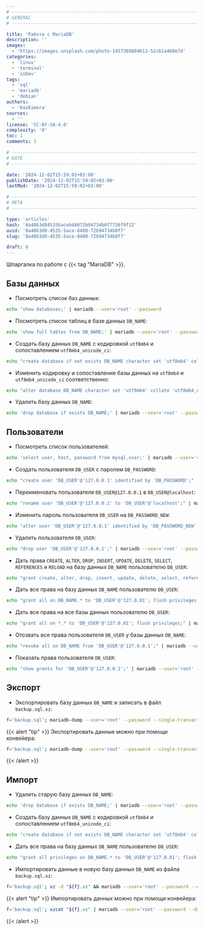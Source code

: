```yaml
---
# -------------------------------------------------------------------------------------------------------------------- #
# GENERAL
# -------------------------------------------------------------------------------------------------------------------- #

title: 'Работа с MariaDB'
description: ''
images:
  - 'https://images.unsplash.com/photo-1457369804613-52c61a468e7d'
categories:
  - 'linux'
  - 'terminal'
  - 'inDev'
tags:
  - 'sql'
  - 'mariadb'
  - 'debian'
authors:
  - 'KaiKimera'
sources:
  - ''
license: 'CC-BY-SA-4.0'
complexity: '0'
toc: 1
comments: 1

# -------------------------------------------------------------------------------------------------------------------- #
# DATE
# -------------------------------------------------------------------------------------------------------------------- #

date: '2024-12-02T15:59:02+03:00'
publishDate: '2024-12-02T15:59:02+03:00'
lastMod: '2024-12-02T15:59:02+03:00'

# -------------------------------------------------------------------------------------------------------------------- #
# META
# -------------------------------------------------------------------------------------------------------------------- #

type: 'articles'
hash: '8a40b3d045356aceb48072b94734b0f7726f9f22'
uuid: '8a40b3d0-4535-5ace-8480-72b94734b0f7'
slug: '8a40b3d0-4535-5ace-8480-72b94734b0f7'

draft: 0
---
```


Шпаргалка по работе с {{< tag "MariaDB" >}}.

<!--more-->

## Базы данных

- Посмотреть список баз данных:

```bash
echo 'show databases;' | mariadb --user='root' --password
```

- Посмотреть список таблиц в базе данных `DB_NAME`:

```bash
echo 'show full tables from DB_NAME;' | mariadb --user='root' --password
```

- Создать базу данных `DB_NAME` с кодировкой `utf8mb4` и сопоставлением `utf8mb4_unicode_ci`:

```bash
echo "create database if not exists DB_NAME character set 'utf8mb4' collate 'utf8mb4_unicode_ci';" | mariadb --user='root' --password
```

- Изменить кодировку и сопоставление базы данных на `utf8mb4` и `utf8mb4_unicode_ci` соответственно:

```bash
echo "alter database DB_NAME character set 'utf8mb4' collate 'utf8mb4_unicode_ci';" | mariadb --user='root' --password
```

- Удалить базу данных `DB_NAME`:

```bash
echo 'drop database if exists DB_NAME;' | mariadb --user='root' --password
```

## Пользователи

- Посмотреть список пользователей:

```bash
echo 'select user, host, password from mysql.user;' | mariadb --user='root' --password
```

- Создать пользователя `DB_USER` с паролем `DB_PASSWORD`:

```bash
echo "create user 'DB_USER'@'127.0.0.1' identified by 'DB_PASSWORD';" | mariadb --user='root' --password
```

- Переименовать пользователя `DB_USER@127.0.0.1` в `DB_USER@localhost`:

```bash
echo "rename user 'DB_USER'@'127.0.0.1' to 'DB_USER'@'localhost';" | mariadb --user='root' --password
```

- Изменить пароль пользователя `DB_USER` на `DB_PASSWORD_NEW`:

```bash
echo "alter user 'DB_USER'@'127.0.0.1' identified by 'DB_PASSWORD_NEW';" | mariadb --user='root' --password
```

- Удалить пользователя `DB_USER`:

```bash
echo "drop user 'DB_USER'@'127.0.0.1';" | mariadb --user='root' --password
```

- Дать права `CREATE`, `ALTER`, `DROP`, `INSERT`, `UPDATE`, `DELETE`, `SELECT`, `REFERENCES` и `RELOAD` на базу данных `DB_NAME` пользователю `DB_USER`:

```bash
echo "grant create, alter, drop, insert, update, delete, select, references, reload on DB_NAME.* to 'DB_USER'@'127.0.0.1'; flush privileges;" | mariadb --user='root' --password
```

- Дать все права на базу данных `DB_NAME` пользователю `DB_USER`:

```bash
echo "grant all on DB_NAME.* to 'DB_USER'@'127.0.01'; flush privileges;" | mariadb --user='root' --password
```

- Дать все права на все базы данных пользователю `DB_USER`:

```bash
echo "grant all on *.* to 'DB_USER'@'127.0.01'; flush privileges;" | mariadb --user='root' --password
```

- Отозвать все права пользователя `DB_USER` у базы данных `DB_NAME`:

```bash
echo "revoke all on DB_NAME from 'DB_USER'@'127.0.0.1';" | mariadb --user='root' --password
```

- Показать права пользователя `DB_USER`:

```bash
echo "show grants for 'DB_USER'@'127.0.0.1';" | mariadb --user='root' --password
```

## Экспорт

- Экспортировать базу данных `DB_NAME` и записать в файл `backup.sql.xz`:

```bash
f='backup.sql'; mariadb-dump --user='root' --password --single-transaction --databases 'DB_NAME' --result-file="${f}" && xz "${f}" && rm -f "${f}"
```

{{< alert "tip" >}}
Экспортировать данные можно при помощи конвейера:

```bash
f='backup.sql'; mariadb-dump --user='root' --password --single-transaction --databases 'DB_NAME' | xz -9 > "${f}.xz"
```
{{< /alert >}}

## Импорт

- Удалить старую базу данных `DB_NAME`:

```bash
echo 'drop database if exists DB_NAME;' | mariadb --user='root' --password
```

- Создать базу данных `DB_NAME` с кодировкой `utf8mb4` и сопоставлением `utf8mb4_unicode_ci`:

```bash
echo "create database if not exists DB_NAME character set 'utf8mb4' collate 'utf8mb4_unicode_ci';" | mariadb --user='root' --password
```

- Дать все права на базу данных `DB_NAME` пользователю `DB_USER`:

```bash
echo "grant all privileges on DB_NAME.* to 'DB_USER'@'127.0.01'; flush privileges;" | mariadb --user='root' --password
```

- Импортировать данные в новую базу данных `DB_NAME` из файла `backup.sql.xz`:

```bash
f='backup.sql'; xz -d "${f}.xz" && mariadb --user='root' --password --database='DB_NAME' < "${f}"
```

{{< alert "tip" >}}
Импортировать данных можно при помощи конвейера:

```bash
f='backup.sql'; xzcat "${f}.xz" | mariadb --user='root' --password --database='DB_NAME'
```
{{< /alert >}}
